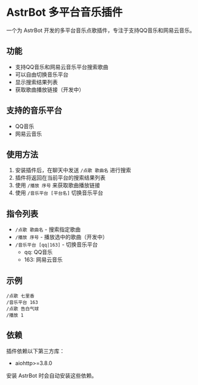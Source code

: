 # AstrBot 多平台音乐插件

一个为 AstrBot 开发的多平台音乐点歌插件，专注于支持QQ音乐和网易云音乐。

## 功能

- 支持QQ音乐和网易云音乐平台搜索歌曲
- 可以自由切换音乐平台
- 显示搜索结果列表
- 获取歌曲播放链接（开发中）

## 支持的音乐平台

- QQ音乐
- 网易云音乐

## 使用方法

1. 安装插件后，在聊天中发送 `/点歌 歌曲名` 进行搜索
2. 插件将返回在当前平台的搜索结果列表
3. 使用 `/播放 序号` 来获取歌曲播放链接
4. 使用 `/音乐平台 [平台名]` 切换音乐平台

## 指令列表

- `/点歌 歌曲名` - 搜索指定歌曲
- `/播放 序号` - 播放选中的歌曲（开发中）
- `/音乐平台 [qq|163]` - 切换音乐平台
  - qq: QQ音乐
  - 163: 网易云音乐

## 示例

```
/点歌 七里香
/音乐平台 163
/点歌 告白气球
/播放 1
```

## 依赖

插件依赖以下第三方库：
- aiohttp>=3.8.0

安装 AstrBot 时会自动安装这些依赖。